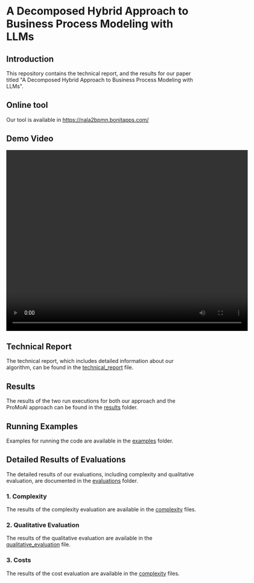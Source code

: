 # A Decomposed Hybrid Approach to Business Process Modeling with LLMs

## Introduction
This repository contains the technical report, and the results for our paper titled "A Decomposed Hybrid Approach to Business Process Modeling with LLMs". 

## Online tool
Our tool is available in <a href="https://nala2bpmn.bonitapps.com/">https://nala2bpmn.bonitapps.com/</a>

## Demo Video
<video width="640" height="480" controls>
  <source src="nala2bpmn-demo-coopis.mp4" type="video/mp4">
  Your browser does not support the video tag.
</video>

## Technical Report
The technical report, which includes detailed information about our algorithm, can be found in the [technical_report](Nala2BPMN___technical_report.pdf) file.

## Results
The results of the two run executions for both our approach and the ProMoAI approach can be found in the [results](evaluation_results/generated_bpmn/) folder.

## Running Examples
Examples for running the code are available in the [examples](examples/) folder.

## Detailed Results of Evaluations
The detailed results of our evaluations, including complexity and qualitative evaluation, are documented in the [evaluations](evaluation_results/) folder.

### 1. Complexity
The results of the complexity evaluation are available in the [complexity](evaluation_results/complexity/) files.

### 2. Qualitative Evaluation
The results of the qualitative evaluation are available in the [qualitative_evaluation](evaluation_results/qualitative_evaluation.xlsx) file.

### 3. Costs
The results of the cost evaluation are available in the [complexity](evaluation_results/cost/) files.
